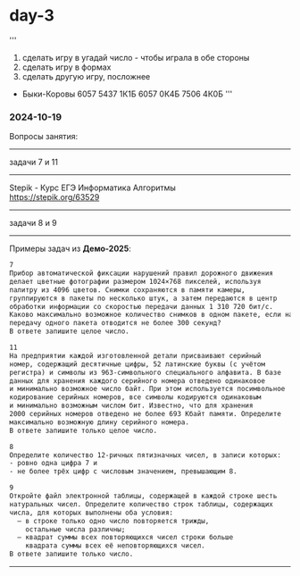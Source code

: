 # day-3  

'''
1) сделать игру в угадай число - чтобы играла в обе стороны
2) сделать игру в формах
3) сделать другую игру, посложнее
  - Быки-Коровы
6057
5437 1К1Б
6057 0К4Б
7506 4К0Б
'''


### 2024-10-19  

Вопросы занятия:  

---  

задачи 7 и 11  

---  

Stepik - Курс ЕГЭ Информатика Алгоритмы  
https://stepik.org/63529  

---  

задачи 8 и 9  

---  

Примеры задач из **Демо-2025**:  

```txt
7
Прибор автоматической фиксации нарушений правил дорожного движения
делает цветные фотографии размером 1024×768 пикселей, используя
палитру из 4096 цветов. Снимки сохраняются в памяти камеры,
группируются в пакеты по несколько штук, а затем передаются в центр
обработки информации со скоростью передачи данных 1 310 720 бит/с.
Каково максимально возможное количество снимков в одном пакете, если на
передачу одного пакета отводится не более 300 секунд?
В ответе запишите целое число. 
```  

```txt
11
На предприятии каждой изготовленной детали присваивают серийный
номер, содержащий десятичные цифры, 52 латинские буквы (с учётом
регистра) и символы из 963-символьного специального алфавита. В базе
данных для хранения каждого серийного номера отведено одинаковое
и минимально возможное число байт. При этом используется посимвольное
кодирование серийных номеров, все символы кодируются одинаковым
и минимально возможным числом бит. Известно, что для хранения
2000 серийных номеров отведено не более 693 Кбайт памяти. Определите
максимально возможную длину серийного номера. 
В ответе запишите только целое число.
```  

```txt
8
Определите количество 12-ричных пятизначных чисел, в записи которых:
- ровно одна цифра 7 и 
- не более трёх цифр с числовым значением, превышающим 8.
```

```txt
9
Откройте файл электронной таблицы, содержащей в каждой строке шесть
натуральных чисел. Определите количество строк таблицы, содержащих
числа, для которых выполнены оба условия:
  – в строке только одно число повторяется трижды, 
    остальные числа различны;
  – квадрат суммы всех повторяющихся чисел строки больше 
    квадрата суммы всех её неповторяющихся чисел.
В ответе запишите только число.
```

---  
